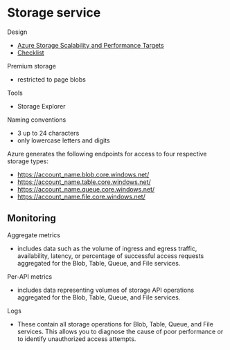 # Storage service

Design
- [Azure Storage Scalability and Performance Targets](https://docs.microsoft.com/en-us/azure/storage/storage-scalability-targets)
- [Checklist](https://docs.microsoft.com/en-us/azure/storage/storage-performance-checklist)

Premium storage
- restricted to page blobs

Tools
- Storage Explorer

Naming conventions
- 3 up to 24 characters
- only lowercase letters and digits


Azure generates the following endpoints for access to four respective storage types:

- https://account_name.blob.core.windows.net/
- https://account_name.table.core.windows.net/
- https://account_name.queue.core.windows.net/
- https://account_name.file.core.windows.net/


## Monitoring

Aggregate metrics
- includes data such as the volume of ingress and egress traffic, availability, latency, or percentage of successful access requests aggregated for the Blob, Table, Queue, and File services.

Per-API metrics
- includes data representing volumes of storage API operations aggregated for the Blob, Table, Queue, and File services.

Logs
- These contain all storage operations for Blob, Table, Queue, and File services. This allows you to diagnose the cause of poor performance or to identify unauthorized access attempts.
